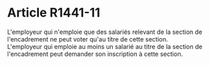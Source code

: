 # Article R1441-11

  
L'employeur qui n'emploie que des salariés relevant de la section de l'encadrement ne peut voter qu'au titre de cette section.   
L'employeur qui emploie au moins un salarié au titre de la section de l'encadrement peut demander son inscription à cette section.